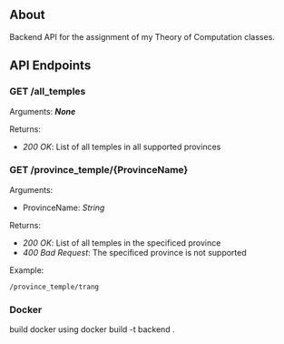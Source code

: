 ## About

Backend API for the assignment of my Theory of Computation classes.

## API Endpoints

### GET /all_temples
Arguments: ***None***

Returns:
- *200 OK*: List of all temples in all supported provinces

### GET /province_temple/{ProvinceName}
Arguments:
- ProvinceName: *String*

Returns:
- *200 OK*: List of all temples in the specificed province
- *400 Bad Request*: The specificed province is not supported

Example:
```
/province_temple/trang
```

### Docker
build docker using docker build -t backend .
